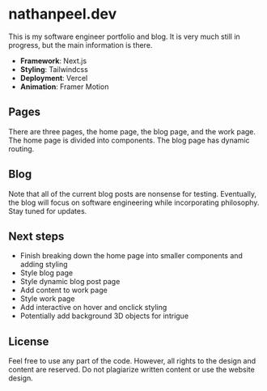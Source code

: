 
# nathanpeel.dev

This is my software engineer portfolio and blog. It is very much still in progress, but the main information is there. 
- **Framework**: Next.js
- **Styling**: Tailwindcss
- **Deployment**: Vercel
- **Animation**: Framer Motion

## Pages

There are three pages, the home page, the blog page, and the work page. The home page is divided into components. The blog page has dynamic routing. 

## Blog

Note that all of the current blog posts are nonsense for testing. Eventually, the blog will focus on software engineering while incorporating philosophy. Stay tuned for updates.

## Next steps

- Finish breaking down the home page into smaller components and adding styling
- Style blog page
- Style dynamic blog post page
- Add content to work page
- Style work page
- Add interactive on hover and onclick styling
- Potentially add background 3D objects for intrigue

## License

Feel free to use any part of the code. However, all rights to the design and content are reserved. Do not plagiarize written content or use the website design.
